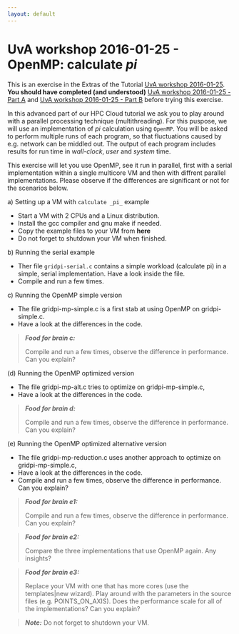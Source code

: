 ```yaml
---
layout: default
---
```


# UvA workshop 2016-01-25 - OpenMP: calculate _pi_

This is an exercise in the Extras of the Tutorial [UvA workshop 2016-01-25](UvAworkshop-2016-01-25).
**You should have completed (and understood)** [UvA workshop 2016-01-25 - Part A](UvAworkshop-2016-01-25-partA) and [UvA workshop 2016-01-25 - Part B](UvAworkshop-2016-01-25-partB) before trying this exercise.

In this advanced part of our HPC Cloud tutorial we ask you to play around with a parallel processing technique (multithreading). For this puspose, we will use an implementation of _pi_ calculation using `OpenMP`. You will be asked to perform multiple runs of each program, so that fluctuations caused by e.g. network can be middled out. The output of each program includes results for run time in _wall-clock_, _user_ and _system_ time.

This exercise will let you use OpenMP, see it run in parallel, first with a serial implementation within a single multicore VM and then with diffrent parallel implementations. Please observe if the differences are significant or not for the scenarios below.

a) Setting up a VM with `calculate _pi_` example

* Start a VM with 2 CPUs and a Linux distribution.
* Install the gcc compiler and gnu make if needed.
* Copy the example files to your VM from **here**
* Do not forget to shutdown your VM when finished.

b) Running the serial example

* Ther file `gridpi-serial.c` contains a simple workload (calculate pi) in a simple,
serial implementation. Have a look inside the file.
* Compile and run a few times.

c) Running the OpenMP simple version

* The file gridpi-mp-simple.c is a first stab at using OpenMP on gridpi-simple.c.
* Have a look at the differences in the code.

> **_Food for brain c:_**
>
> Compile and run a few times, observe the difference in performance. Can you explain?

(d) Running the OpenMP optimized version

* The file gridpi-mp-alt.c tries to optimize on gridpi-mp-simple.c,
* Have a look at the differences in the code.

> **_Food for brain d:_**
>
> Compile and run a few times, observe the difference in performance. Can you explain? 

(e) Running the OpenMP optimized alternative version

* The file gridpi-mp-reduction.c uses another approach to optimize on gridpi-mp-simple.c,
* Have a look at the differences in the code.
* Compile and run a few times, observe the difference in performance. Can you explain?

> **_Food for brain e1:_**
>
> Compile and run a few times, observe the difference in performance. Can you explain? 

> **_Food for brain e2:_**
>
> Compare the three implementations that use OpenMP again. Any insights?

> **_Food for brain e3:_**
>
> Replace your VM with one that has more cores (use the templates|new wizard).
> Play around with the parameters in the source files (e.g. POINTS_ON_AXIS).
> Does the performance scale for all of the implementations? Can you explain?

> **_Note:_**
> Do not forget to shutdown your VM.

